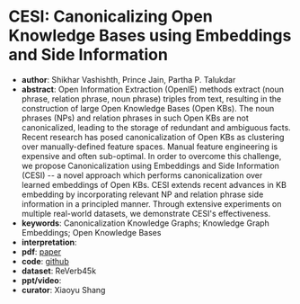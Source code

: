# CESI: Canonicalizing Open Knowledge Bases using Embeddings and Side Information 
- **author**: Shikhar Vashishth, Prince Jain, Partha P. Talukdar 
- **abstract**: Open Information Extraction (OpenIE) methods extract (noun phrase, relation phrase, noun phrase) triples from text, resulting in the construction of large Open Knowledge Bases (Open KBs). The noun phrases (NPs) and relation phrases in such Open KBs are not canonicalized, leading to the storage of redundant and ambiguous facts. Recent research has posed canonicalization of Open KBs as clustering over manually-defined feature spaces. Manual feature engineering is expensive and often sub-optimal. In order to overcome this challenge, we propose Canonicalization using Embeddings and Side Information (CESI) -- a novel approach which performs canonicalization over learned embeddings of Open KBs. CESI extends recent advances in KB embedding by incorporating relevant NP and relation phrase side information in a principled manner. Through extensive experiments on multiple real-world datasets, we demonstrate CESI's effectiveness.
- **keywords**: Canonicalization Knowledge Graphs; Knowledge Graph Embeddings; Open Knowledge Bases 
- **interpretation**: 
- **pdf**: [paper](https://arxiv.org/pdf/1902.00172v1.pdf)
- **code**: [github](https://github.com/malllabiisc/cesi)
- **dataset**: ReVerb45k
- **ppt/video**:
- **curator**: Xiaoyu Shang 
